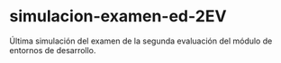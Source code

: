 # simulacion-examen-ed-2EV
Última simulación del examen de la segunda evaluación del módulo de entornos de desarrollo.
